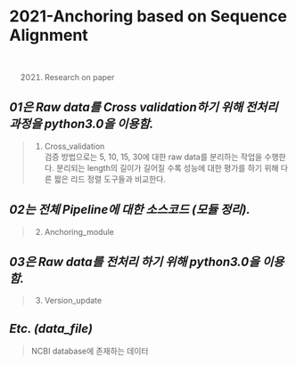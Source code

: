 2021-Anchoring based on Sequence Alignment
========  
<br>
  
> 2021. Research on paper

*01은 Raw data를 Cross validation하기 위해 전처리 과정을 python3.0을 이용함.*
--------  
> 01. Cross_validation  
> 검증 방법으로는 5, 10, 15, 30에 대한 raw data를 분리하는 작업을 수행한다.
> 분리되는 length의 길이가 길어질 수록 성능에 대한 평가를 하기 위해 다른 짧은 리드 정렬 도구들과 비교한다.

*02는 전체 Pipeline에 대한 소스코드 (모듈 정리).*
--------  
> 02. Anchoring_module  

*03은 Raw data를 전처리 하기 위해 python3.0을 이용함.*  
--------  
> 03. Version_update  

*Etc. (data_file)*  
--------  
> NCBI database에 존재하는 데이터
